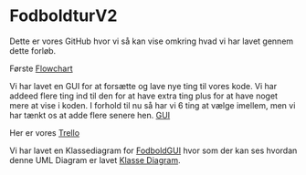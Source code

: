 # FodboldturV2

Dette er vores GitHub hvor vi så kan vise omkring hvad vi har lavet gennem dette forløb.

Første [Flowchart](flowchartbenson.PNG)

Vi har lavet en GUI for at forsætte og lave nye ting til vores kode.
Vi har addeed flere ting ind til den for at have extra ting
plus for at have noget mere at vise i koden. I forhold til nu så har vi 6 ting at vælge imellem, men vi har tænkt os at
adde flere senere hen. [GUI](GUI.jpg)


Her er vores [Trello](https://trello.com/b/4R1T6xsX/fodboldturgui)

Vi har lavet en Klassediagram for [FodboldGUI](https://github.com/Robotto/fodboldGUI) hvor som der kan ses hvordan denne UML Diagram er lavet
[Klasse Diagram](Klassediagram.png). 
